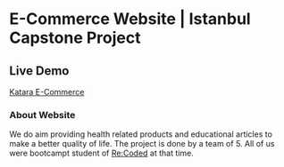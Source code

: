 # E-Commerce Website | Istanbul Capstone Project

## Live Demo
[Katara E-Commerce](https://e-commerce-capstone.netlify.app/)

### About Website

We do aim providing health related products and educational articles to make a better quality of life. The project is done by a team of 5. All of us were bootcampt student of [Re:Coded](https://www.re-coded.com/) at that time.

